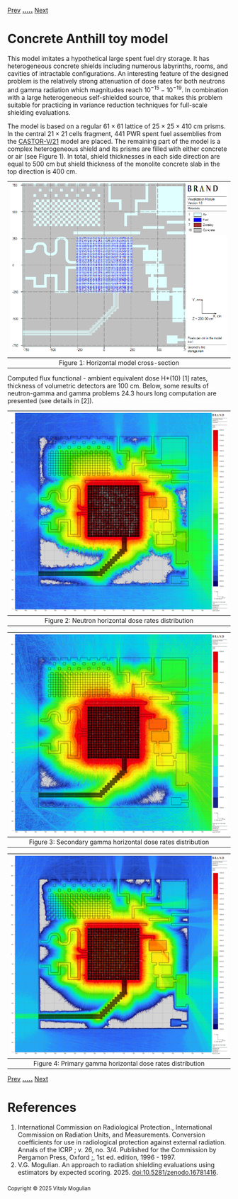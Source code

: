 
[Prev](castor-v21-mult-case.md) [**.....**](shielding-evaluations.md#computations-results) [Next](anthill-steel.md)

# Concrete Anthill toy model

This model imitates a hypothetical large spent fuel dry storage. It has heterogeneous concrete shields including numerous labyrinths, rooms, and cavities of intractable configurations. An interesting feature of the designed problem is the relatively strong attenuation of dose rates for both neutrons and gamma radiation which magnitudes reach $10^{-15} - 10^{-19}$. In combination with a large heterogeneous self-shielded source, that makes this problem suitable for practicing in variance reduction techniques for full-scale shielding evaluations.

The model is based on a regular $61 \times 61$ lattice of $25 \times 25 \times 410$ cm prisms. In the central $21 \times 21$ cells fragment, 441 PWR spent fuel assemblies from the [CASTOR-V/21](castor-v21.md) model are placed. The remaining part of the model is a complex heterogeneous shield and its prisms are filled with either concrete or air (see Figure 1). In total, shield thicknesses in each side direction are equal to 500 cm but shield thickness of the monolite concrete slab in the top direction is 400 cm.

|![](plots/anthill/xy.png)|
|:--:|
| Figure 1: Horizontal model cross-section |

Computed flux functional - ambient equivalent dose H*(10) [1] rates, thickness of volumetric detectors are 100 cm.
Below, some results of neutron-gamma and gamma problems 24.3 hours long computation are presented  (see details in [2]).

|![](plots/anthill/n_1.png)|
|:--:|
| Figure 2: Neutron horizontal dose rates distribution |

|![](plots/anthill/g2_1.png)|
|:--:|
| Figure 3: Secondary gamma horizontal dose rates distribution |

|![](plots/anthill/g_1.png)|
|:--:|
| Figure 4: Primary gamma horizontal dose rates distribution |

[Prev](castor-v21-mult-case.md) [**.....**](shielding-evaluations.md#computations-results) [Next](anthill-steel.md)

# References
1. International Commission on Radiological Protection., International Commission on Radiation Units,
and Measurements. Conversion coefficients for use in radiological protection against external radiation.
Annals of the ICRP ; v. 26, no. 3/4. Published for the Commission by Pergamon Press, Oxford ;, 1st
ed. edition, 1996 - 1997.
2. V.G. Mogulian. An approach to radiation shielding evaluations using estimators by expected scoring. 2025. [doi:10.5281/zenodo.16781416](https://doi.org/10.5281/zenodo.16781416).


<sub>Copyright &copy; 2025 Vitaly Mogulian</sub>
